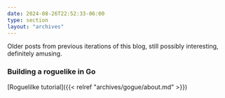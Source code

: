 ```yaml
---
date: 2024-08-26T22:52:33-06:00
type: section
layout: "archives"
---
```

Older posts from previous iterations of this blog, still possibly interesting, definitely amusing.

### Building a roguelike in Go
[Roguelilke tutorial]({{< relref "archives/gogue/about.md" >}})


